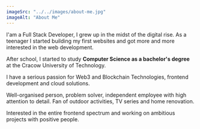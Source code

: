 ```yaml
---
imageSrc: "../../images/about-me.jpg"
imageAlt: "About Me"
---
```


I'am a Full Stack Developer, I grew up in the midst of the digital rise. As a teenager I started building my first websites and got more and more interested in the web development.

After school, I started to study **Computer Science as a bachelor's degree** at the Cracow University of Technology. 

I have a serious passion for Web3 and Blockchain Technologies, frontend development and cloud solutions.

Well-organised person, problem solver, independent employee with high attention to detail. Fan of outdoor activities, TV series and home renovation.

Interested in the entire frontend spectrum and working on ambitious projects with positive people.